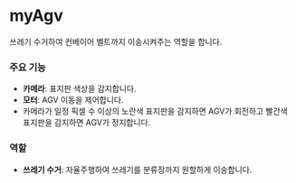 # myAgv 

쓰레기 수거하여 컨베이어 벨트까지 이송시켜주는 역할을 합니다.

### 주요 기능
- **카메라**: 표지판 색상을 감지합니다. 
- **모터**: AGV 이동을 제어합니다.
- 카메라가 일정 픽셀 수 이상의 노란색 표지판을 감지하면 AGV가 회전하고 빨간색 표지판을 감지하면 AGV가 정지합니다. 

### 역할
- **쓰레기 수거**: 자율주행하여 쓰레기를 분류장까지 원할하게 이송합니다.  
   
